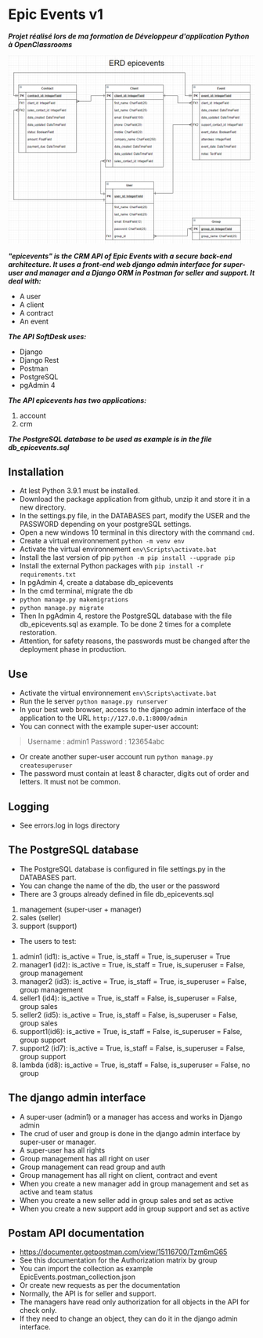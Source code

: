 # Epic Events v1
**_Projet réalisé lors de ma formation de Développeur d'application Python à OpenClassrooms_**

![epic events](epicevents_ERD.png) 

_**"epicevents" is the CRM API of Epic Events with a secure back-end architecture. It uses a front-end web django admin interface for super-user and manager and a Django ORM in Postman for seller and support. It deal with:**_
* A user
* A client
* A contract
* An event

_**The API SoftDesk uses:**_
* Django
* Django Rest
* Postman
* PostgreSQL
* pgAdmin 4

_**The API epicevents has two applications:**_
1. account
1. crm

_**The PostgreSQL database to be used as example is in the file db_epicevents.sql**_

## Installation
* At lest Python 3.9.1 must be installed.
* Download the package application from github, unzip it and store it in a new directory.
* In the settings.py file, in the DATABASES part, modify the USER and the PASSWORD depending on your postgreSQL settings.
* Open a  new windows 10 terminal in this directory with the command `cmd`.
* Create a virtual environnement `python -m venv env`
* Activate the virtual environnement `env\Scripts\activate.bat`
* Install the last version of pip `python -m pip install --upgrade pip`
* Install the external Python packages with `pip install -r requirements.txt`
* In pgAdmin 4, create a database db_epicevents
* In the cmd terminal, migrate the db 
* `python manage.py makemigrations`
* `python manage.py migrate`
* Then In pgAdmin 4, restore the PostgreSQL database with the file db_epicevents.sql as example. To be done 2 times for a complete restoration.
* Attention, for safety reasons, the passwords must be changed after the deployment phase in production.

## Use
* Activate the virtual environnement `env\Scripts\activate.bat`
* Run the  le server `python manage.py runserver`
* In your best web browser, access to the django admin interface of the application to the URL `http://127.0.0.1:8000/admin`
* You can connect with the example super-user account:
>Username : admin1
>Password : 123654abc

* Or create another super-user account run `python manage.py createsuperuser`
* The password must contain at least 8 character, digits out of order and letters. It must not be common.

## Logging
* See errors.log in logs directory

## The PostgreSQL database
* The PostgreSQL database is configured in file settings.py in the DATABASES part.
* You can change the name of the db, the user or the password
* There are 3 groups already defined in file db_epicevents.sql
1. management (super-user + manager)
1. sales (seller)
1. support (support)

* The users to test:
1. admin1 (id1): is_active = True, is_staff = True, is_superuser = True
1. manager1 (id2): is_active = True, is_staff = True, is_superuser = False, group management
1. manager2 (id3): is_active = True, is_staff = True, is_superuser = False, group management
1. seller1 (id4): is_active = True, is_staff = False, is_superuser = False, group sales
1. seller2 (id5): is_active = True, is_staff = False, is_superuser = False, group sales
1. support1(id6): is_active = True, is_staff = False, is_superuser = False, group support
1. support2 (id7): is_active = True, is_staff = False, is_superuser = False, group support
1. lambda (id8): is_active = True, is_staff = False, is_superuser = False, no group

## The django admin interface
* A super-user (admin1) or a manager has access and works in Django admin
* The crud of user and group is done in the django admin interface by super-user or manager.
* A super-user has all rights
* Group management has all right on user
* Group management can read group and auth
* Group management has all right on client, contract and event
* When you create a new manager add in group management and set as active and team status
* When you create a new seller add in group sales and set as active
* When you create a new support add in group support and set as active

## Postam API documentation
* https://documenter.getpostman.com/view/15116700/Tzm6mG65
* See this documentation for the Authorization matrix by group
* You can import the collection as example EpicEvents.postman_collection.json
* Or create new requests as per the documentation
* Normally, the API is for seller and support.
* The managers have read only authorization for all objects in the API for check only.
* If they need to change an object, they can do it in the django admin interface.